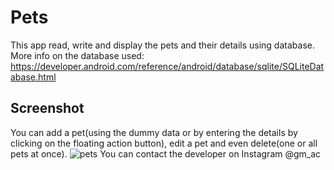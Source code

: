# Pets
This app read, write and display the pets and their details using database.
More info on the database used: https://developer.android.com/reference/android/database/sqlite/SQLiteDatabase.html
## Screenshot
You can add a pet(using the dummy data or by entering the details by clicking on the floating action button), edit a pet and even delete(one or all pets at once).
![pets](https://cloud.githubusercontent.com/assets/24245103/22887522/6c988a72-f228-11e6-8233-bff05025ad68.png)
You can contact the developer on Instagram @gm_ac
